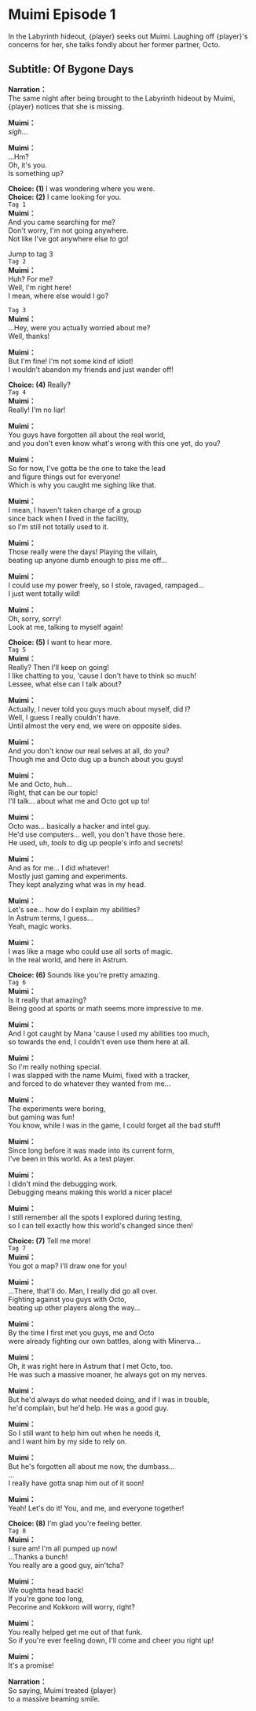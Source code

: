 # Muimi Episode 1
In the Labyrinth hideout, {player} seeks out Muimi. Laughing off {player}'s concerns for her, she talks fondly about her former partner, Octo.
  
## Subtitle: Of Bygone Days
  
**Narration：**  
The same night after being brought to the Labyrinth hideout by Muimi,  
{player} notices that she is missing.  
  
**Muimi：**  
*sigh*...  
  
**Muimi：**  
...Hm?  
 Oh, it's you.  
Is something up?  
  
**Choice: (1)**  I was wondering where you were.  
**Choice: (2)**  I came looking for you.  
`Tag 1`  
**Muimi：**  
And you came searching for me?  
 Don't worry, I'm not going anywhere.  
Not like I've got anywhere else *to* go!  
  
Jump to tag 3  
`Tag 2`  
**Muimi：**  
Huh? For me?  
 Well, I'm right here!  
I mean, where else would I go?  
  
`Tag 3`  
**Muimi：**  
...Hey, were you actually worried about me?  
Well, thanks!  
  
**Muimi：**  
But I'm fine! I'm not some kind of idiot!  
I wouldn't abandon my friends and just wander off!  
  
**Choice: (4)**  Really?  
`Tag 4`  
**Muimi：**  
Really! I'm no liar!  
  
**Muimi：**  
You guys have forgotten all about the real world,  
and you don't even know what's wrong with this one yet, do you?  
  
**Muimi：**  
So for now, I've gotta be the one to take the lead  
and figure things out for everyone!  
Which is why you caught me sighing like that.  
  
**Muimi：**  
I mean, I haven't taken charge of a group  
since back when I lived in the facility,  
so I'm still not totally used to it.  
  
**Muimi：**  
Those really were the days! Playing the villain,  
beating up anyone dumb enough to piss me off...  
  
**Muimi：**  
I could use my power freely, so I stole, ravaged, rampaged...  
I just went totally wild!  
  
**Muimi：**  
Oh, sorry, sorry!  
Look at me, talking to myself again!  
  
**Choice: (5)**  I want to hear more.  
`Tag 5`  
**Muimi：**  
Really? Then I'll keep on going!  
I like chatting to you, 'cause I don't have to think so much!  
Lessee, what else can I talk about?  
  
**Muimi：**  
Actually, I never told you guys much about myself, did I?  
Well, I guess I really couldn't have.  
Until almost the very end, we were on opposite sides.  
  
**Muimi：**  
And you don't know our real selves at all, do you?  
Though me and Octo dug up a bunch about you guys!  
  
**Muimi：**  
Me and Octo, huh...  
 Right, that can be our topic!  
I'll talk... about what me and Octo got up to!  
  
**Muimi：**  
Octo was... basically a hacker and intel guy.  
He'd use computers... well, you don't have those here.  
He used, uh, *tools* to dig up people's info and secrets!  
  
**Muimi：**  
And as for me... I did whatever!  
Mostly just gaming and experiments.  
They kept analyzing what was in my head.  
  
**Muimi：**  
Let's see... how do I explain my abilities?  
In Astrum terms, I guess...  
 Yeah, magic works.  
  
**Muimi：**  
I was like a mage who could use all sorts of magic.  
In the real world, and here in Astrum.  
  
**Choice: (6)**  Sounds like you're pretty amazing.  
`Tag 6`  
**Muimi：**  
Is it really that amazing?  
Being good at sports or math seems more impressive to me.  
  
**Muimi：**  
And I got caught by Mana 'cause I used my abilities too much,  
so towards the end, I couldn't even use them here at all.  
  
**Muimi：**  
So I'm really nothing special.  
I was slapped with the name Muimi, fixed with a tracker,  
and forced to do whatever they wanted from me...  
  
**Muimi：**  
The experiments were boring,  
 but gaming was fun!  
You know, while I was in the game, I could forget all the bad stuff!  
  
**Muimi：**  
Since long before it was made into its current form,  
I've been in this world. As a test player.  
  
**Muimi：**  
I didn't mind the debugging work.  
Debugging means making this world a nicer place!  
  
**Muimi：**  
I still remember all the spots I explored during testing,  
so I can tell exactly how this world's changed since then!  
  
**Choice: (7)**  Tell me more!  
`Tag 7`  
**Muimi：**  
You got a map? I'll draw one for you!  
  
**Muimi：**  
...There, that'll do. Man, I really did go all over.  
Fighting against you guys with Octo,  
beating up other players along the way...  
  
**Muimi：**  
By the time I first met you guys, me and Octo  
were already fighting our own battles, along with Minerva...  
  
**Muimi：**  
Oh, it was right here in Astrum that I met Octo, too.  
He was such a massive moaner, he always got on my nerves.  
  
**Muimi：**  
But he'd always do what needed doing, and if I was in trouble,  
he'd complain, but he'd help. He was a good guy.  
  
**Muimi：**  
So I still want to help him out when he needs it,  
and I want him by my side to rely on.  
  
**Muimi：**  
But he's forgotten all about me now, the dumbass...  
...  
I really have gotta snap him out of it soon!  
  
**Muimi：**  
Yeah! Let's do it! You, and me, and everyone together!  
  
**Choice: (8)**  I'm glad you're feeling better.  
`Tag 8`  
**Muimi：**  
I sure am! I'm all pumped up now!  
...Thanks a bunch!  
 You really are a good guy, ain'tcha?  
  
**Muimi：**  
We oughtta head back!  
 If you're gone too long,  
Pecorine and Kokkoro will worry, right?  
  
**Muimi：**  
You really helped get me out of that funk.  
So if you're ever feeling down, I'll come and cheer you right up!  
  
**Muimi：**  
It's a promise!  
  
**Narration：**  
So saying, Muimi treated {player}  
to a massive beaming smile.  
